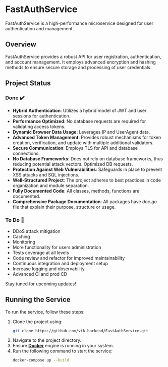 # FastAuthService
FastAuthService is a high-performance microservice designed for user authentication and management.

## Overview
FastAuthService provides a robust API for user registration, authentication, and account management. It employs advanced encryption and hashing methods to ensure secure storage and processing of user credentials.

## Project Status

### Done :heavy_check_mark:

- **Hybrid Authentication**: Utilizes a hybrid model of JWT and user sessions for authentication.
- **Performance Optimized**: No database requests are required for validating access tokens.
- **Dynamic Browser Data Usage**: Leverages IP and UserAgent data.
- **Advanced Token Management**: Provides robust mechanisms for token creation, verification, and update with multiple additional validators.
- **Secure Communication**: Employs TLS for API and database connections.
- **No Database Frameworks**: Does not rely on database frameworks, thus reducing potential attack vectors. Optimized DB requests.
- **Protection Against Web Vulnerabilities**: Safeguards in place to prevent XSS attacks and SQL injections.
- **Well-Structured Project**: The project adheres to best practices in code organization and module separation.
- **Fully Documented Code**: All classes, methods, functions are documented.
- **Comprehensive Package Documentation**: All packages have *doc.go* file that explain their purpose, structure or usage.

### To Do :construction:

- DDoS attack mitigation
- Caching
- Monitoring
- More functionality for users administration
- Tests coverage at all levels
- Code review and refactor for improved maintainability
- Continuous integration and deployment setup
- Increase logging and observability
- Advanced CI and prod CD

Stay tuned for upcoming updates!
  
## Running the Service  
To run the service, follow these steps:  
 1. Clone the project using:
    ```bash
    git clone https://github.com/vik-backend/FastAuthService.git
    ```
 2. Navigate to the project directory.  
 3. Ensure [**Docker**](https://www.docker.com/) engine is running in your system.  
 4. Run the following command to start the service:
    ```bash
    docker-compose up --build
    ```
